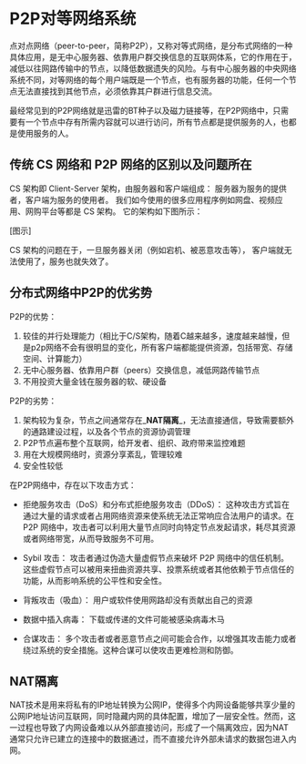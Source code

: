 # P2P对等网络系统

点对点网络（peer-to-peer，简称P2P），又称对等式网络，是分布式网络的一种具体应用，是无中心服务器、依靠用户群交换信息的互联网体系，它的作用在于，减低以往网路传输中的节点，以降低数据遗失的风险。与有中心服务器的中央网络系统不同，对等网络的每个用户端既是一个节点，也有服务器的功能，任何一个节点无法直接找到其他节点，必须依靠其户群进行信息交流。

最经常见到的P2P网络就是迅雷的BT种子以及磁力链接等，在P2P网络中，只需要有一个节点中存有所需内容就可以进行访问，所有节点都是提供服务的人，也都是使用服务的人。

## 传统 CS 网络和 P2P 网络的区别以及问题所在

CS 架构即 Client-Server 架构，由服务器和客户端组成：
服务器为服务的提供者，客户端为服务的使用者。
我们如今使用的很多应用程序例如网盘、视频应用、网购平台等都是 CS 架构。
它的架构如下图所示：

[图示]

CS 架构的问题在于，一旦服务器关闭（例如宕机、被恶意攻击等），
客户端就无法使用了，服务也就失效了。

## 分布式网络中P2P的优劣势

P2P的优势：

1. 较佳的并行处理能力（相比于C/S架构，随着C越来越多，速度越来越慢，但是p2p网络不会有很明显的变化，所有客户端都能提供资源，包括带宽、存储空间、计算能力）
2. 无中心服务器、依靠用户群（peers）交换信息，减低网路传输节点
3. 不用投资大量金钱在服务器的软、硬设备

P2P的劣势：

1. 架构较为复杂，节点之间通常存在_**NAT隔离**_，无法直接通信，导致需要额外的通路建设过程，以及各个节点的资源协调管理
2. P2P节点遍布整个互联网，给开发者、组织、政府带来监控难题
3. 用在大规模网络时，资源分享紊乱，管理较难
4. 安全性较低

在P2P网络中，存在以下攻击方式：
- 拒绝服务攻击（DoS）和分布式拒绝服务攻击（DDoS）：
这种攻击方式旨在通过大量的请求或者占用网络资源来使系统无法正常响应合法用户的请求。在 P2P 网络中，攻击者可以利用大量节点同时向特定节点发起请求，耗尽其资源或者网络带宽，从而导致服务不可用。

- Sybil 攻击：
攻击者通过伪造大量虚假节点来破坏 P2P 网络中的信任机制。这些虚假节点可以被用来扭曲资源共享、投票系统或者其他依赖于节点信任的功能，从而影响系统的公平性和安全性。

- 背叛攻击（吸血）：
用户或软件使用网路却没有贡献出自己的资源

- 数据中插入病毒：
下载或传递的文件可能被感染病毒木马

- 合谋攻击：
多个攻击者或者恶意节点之间可能会合作，以增强其攻击能力或者绕过系统的安全措施。这种合谋可以使攻击更难检测和防御。


## NAT隔离

NAT技术是用来将私有的IP地址转换为公网IP，使得多个内网设备能够共享少量的公网IP地址访问互联网，同时隐藏内网的具体配置，增加了一层安全性。然而，这一过程也导致了内网设备难以从外部直接访问，形成了一个隔离效应，因为NAT通常只允许已建立的连接中的数据通过，而不直接允许外部未请求的数据包进入内网。
